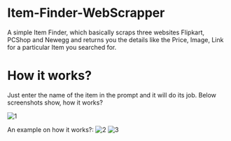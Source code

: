 # Item-Finder-WebScrapper
A simple Item Finder, which basically scraps three websites Flipkart, PCShop and Newegg and returns you the details like the Price, Image, Link for a particular Item you searched for. 

# How it works?
Just enter the name of the item in the prompt and it will do its job. 
Below screenshots show, how it works?

![1](https://user-images.githubusercontent.com/64316945/159105395-8df573f7-60f7-4234-9453-27d53a6b7b37.PNG)

An example on how it works?:
![2](https://user-images.githubusercontent.com/64316945/159105255-65fe7ff0-a5e1-458f-8e7e-4cf17f39e03b.PNG)
![3](https://user-images.githubusercontent.com/64316945/159105256-d1050c44-4c45-4bcc-b499-acfc0a0d340e.PNG)
